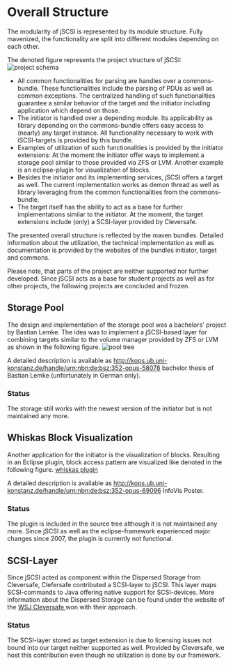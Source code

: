 # Overall Structure

The modularity of jSCSI is represented by its module structure. Fully mavenized, the functionality are split into different modules depending on each other.

The denoted figure represents the project structure of jSCSI:
![project schema](/images/projectschema.graffle)

* All common functionalities for parsing are handles over a commons-bundle. These functionalities include the parsing of PDUs as well as common exceptions. The centralized handling of such functionalities guarantee a similar behavior of the target and the initiator including application which depend on those.
* The initiator is handled over a depending module. Its applicability as library depending on the commons-bundle offers easy access to (nearly) any target instance. All functionality necessary to work with iSCSI-targets is provided by this bundle.
* Examples of utilization of such functionalities is provided by the initiator extensions: At the moment the initiator offer ways to implement a storage pool similar to those provided via ZFS or LVM. Another example is an eclipse-plugin for visualization of blocks.
* Besides the initiator and its implementing services, jSCSI offers a target as well. The current implementation works as demon thread as well as library leveraging from the common functionalities from the commons-bundle.
* The target itself has the ability to act as a base for further implementations similar to the initiator. At the moment, the target extensions include (only) a SCSI-layer provided by Cleversafe.

The presented overall structure is reflected by the maven bundles. Detailed information about the utilization, the technical implementation as well as documentation is provided by the websites of the bundles initiator, target and commons.

Please note, that parts of the project are neither supported nor further developed. Since jSCSI acts as a base for student projects as well as for other projects, the following projects are concluded and frozen.

## Storage Pool

The design and implementation of the storage pool was a bachelors' project by Bastian Lemke. The idea was to implement a jSCSI-based layer for combining targets similar to the volume manager provided by ZFS or LVM as shown in the following figure. ![pool tree ](/images/pool-tree.graffle)

A detailed description is available as http://kops.ub.uni-konstanz.de/handle/urn:nbn:de:bsz:352-opus-58078 bachelor thesis of Bastian Lemke (unfortunately in German only).

### Status

The storage still works with the newest version of the initiator but is not maintained any more.

## Whiskas Block Visualization

Another application for the initiator is the visualization of blocks. Resulting in an Eclipse plugin, block access pattern are visualized like denoted in the following figure. [whiskas plugin  ](/images/fullscreen2.png)

A detailed description is available as http://kops.ub.uni-konstanz.de/handle/urn:nbn:de:bsz:352-opus-69096 InfoVis Poster.

### Status

The plugin is included in the source tree although it is not maintained any more. Since jSCSI as well as the eclipse-framework experienced major changes since 2007, the plugin is currently not functional.

## SCSI-Layer

Since jSCSI acted as component within the Dispersed Storage from Cleversafe, Clefersafe contributed a SCSI-layer to jSCSI. This layer maps SCSI-commands to Java offering native support for SCSI-devices. More information about the Dispersed Storage can be found under the website of the [WSJ Cleversafe ](http://online.wsj.com/article/SB122227003788371453.html) won with their approach.

### Status

The SCSI-layer stored as target extension is due to licensing issues not bound into our target neither supported as well. Provided by Cleversafe, we host this contribution even though no utilization is done by our framework.